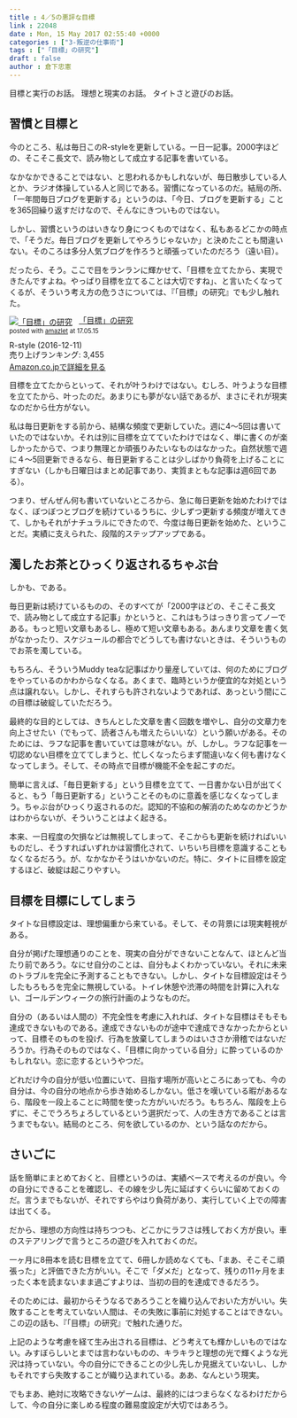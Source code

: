 ```yaml
---
title : 4／5の悪評な目標
link : 22048
date : Mon, 15 May 2017 02:55:40 +0000
categories : ["3-叛逆の仕事術"]
tags : ["「目標」の研究"]
draft : false
author : 倉下忠憲
---
```


目標と実行のお話。
理想と現実のお話。
タイトさと遊びのお話。

<h2>習慣と目標と</h2>

今のところ、私は毎日このR-styleを更新している。一日一記事。2000字ほどの、そこそこ長文で、読み物として成立する記事を書いている。

なかなかできることではない、と思われるかもしれないが、毎日散歩している人とか、ラジオ体操している人と同じである。習慣になっているのだ。結局の所、「一年間毎日ブログを更新する」というのは、「今日、ブログを更新する」ことを365回繰り返すだけなので、そんなにきついものではない。

しかし、習慣というのはいきなり身につくものではなく、私もあるどこかの時点で、「そうだ。毎日ブログを更新してやろうじゃないか」と決めたことも間違いない。そのころは多分人気ブログを作ろうと頑張っていたのだろう（遠い目）。

だったら、そう。ここで目をランランに輝かせて、「目標を立てたから、実現できたんですよね。やっぱり目標を立てることは大切ですね」、と言いたくなってくるが、そういう考え方の危うさについては、『「目標」の研究』でも少し触れた。

<div class="amazlet-box" style="margin-bottom:0px;"><div class="amazlet-image" style="float:left;margin:0px 12px 1px 0px;"><a href="http://www.amazon.co.jp/exec/obidos/ASIN/B01MXXFY28/rashita1000-22/ref=nosim/" name="amazletlink" target="_blank"><img src="https://images-fe.ssl-images-amazon.com/images/I/410t4sR1ziL._SL160_.jpg" alt="「目標」の研究" style="border: none;" /></a></div><div class="amazlet-info" style="line-height:120%; margin-bottom: 10px"><div class="amazlet-name" style="margin-bottom:10px;line-height:120%"><a href="http://www.amazon.co.jp/exec/obidos/ASIN/B01MXXFY28/rashita1000-22/ref=nosim/" name="amazletlink" target="_blank">「目標」の研究</a><div class="amazlet-powered-date" style="font-size:80%;margin-top:5px;line-height:120%">posted with <a href="http://www.amazlet.com/" title="amazlet" target="_blank">amazlet</a> at 17.05.15</div></div><div class="amazlet-detail">R-style (2016-12-11)<br />売り上げランキング: 3,455<br /></div><div class="amazlet-sub-info" style="float: left;"><div class="amazlet-link" style="margin-top: 5px"><a href="http://www.amazon.co.jp/exec/obidos/ASIN/B01MXXFY28/rashita1000-22/ref=nosim/" name="amazletlink" target="_blank">Amazon.co.jpで詳細を見る</a></div></div></div><div class="amazlet-footer" style="clear: left"></div></div>

目標を立てたからといって、それが叶うわけではない。むしろ、叶うような目標を立てたから、叶ったのだ。あまりにも夢がない話であるが、まさにそれが現実なのだから仕方がない。

私は毎日更新をする前から、結構な頻度で更新していた。週に4〜5回は書いていたのではないか。それは別に目標を立てていたわけではなく、単に書くのが楽しかったからで、つまり無理とか頑張りみたいなものはなかった。自然状態で週に４〜5回更新できるなら、毎日更新することは少しばかり負荷を上げることにすぎない（しかも日曜日はまとめ記事であり、実質まともな記事は週6回である）。

つまり、ぜんぜん何も書いていないところから、急に毎日更新を始めたわけではなく、ぼつぼつとブログを続けているうちに、少しずつ更新する頻度が増えてきて、しかもそれがナチュラルにできたので、今度は毎日更新を始めた、ということだ。実績に支えられた、段階的ステップアップである。

<h2>濁したお茶とひっくり返されるちゃぶ台</h2>

しかも、である。

毎日更新は続けているものの、そのすべてが「2000字ほどの、そこそこ長文で、読み物として成立する記事」かというと、これはもうはっきり言ってノーである。もっと短い文章もあるし、極めて短い文章もある。あんまり文章を書く気がなかったり、スケジュールの都合でどうしても書けないときは、そういうものでお茶を濁している。

もちろん、そういうMuddy teaな記事ばかり量産していては、何のためにブログをやっているのかわからなくなる。あくまで、臨時というか便宜的な対処という点は譲れない。しかし、それすらも許されないようであれば、あっという間にこの目標は破綻していただろう。

最終的な目的としては、きちんとした文章を書く回数を増やし、自分の文章力を向上させたい（でもって、読者さんも増えたらいいな）という願いがある。そのためには、ラフな記事を書いていては意味がない。が、しかし。ラフな記事を一切認めない目標を立ててしまうと、忙しくなったらまず間違いなく何も書けなくなってしまう。そして、その時点で目標が機能不全を起こすのだ。

簡単に言えば、「毎日更新する」という目標を立てて、一日書かない日が出てくると、もう「毎日更新する」ということそのものに意義を感じなくなってしまう。ちゃぶ台がひっくり返されるのだ。認知的不協和の解消のためなのかどうかはわからないが、そういうことはよく起きる。

本来、一日程度の欠損などは無視してしまって、そこからも更新を続ければいいものだし、そうすればいずれかは習慣化されて、いちいち目標を意識することもなくなるだろう。が、なかなかそうはいかないのだ。特に、タイトに目標を設定するほど、破綻は起こりやすい。

<h2>目標を目標にしてしまう</h2>

タイトな目標設定は、理想偏重から来ている。そして、その背景には現実軽視がある。

自分が掲げた理想通りのことを、現実の自分ができないことなんて、ほとんど当たり前であろう。なにせ自分のことは、自分もよくわかっていない。それに未来のトラブルを完全に予測することもできない。しかし、タイトな目標設定はそうしたもろもろを完全に無視している。トイレ休憩や渋滞の時間を計算に入れない、ゴールデンウィークの旅行計画のようなものだ。

自分の（あるいは人間の）不完全性を考慮に入れれば、タイトな目標はそもそも達成できないものである。達成できないものが途中で達成できなかったからといって、目標そのものを投げ、行為を放棄してしまうのはいささか滑稽ではないだろうか。行為そのものではなく、「目標に向かっている自分」に酔っているのかもしれない。恋に恋するというやつだ。

どれだけ今の自分が低い位置にいて、目指す場所が高いところにあっても、今の自分は、今の自分の地点から歩き始めるしかない。低さを嘆いている暇があるなら、階段を一段上ることに時間を使った方がいいだろう。もちろん、階段を上らずに、そこでうろちょろしているという選択だって、人の生き方であることは言うまでもない。結局のところ、何を欲しているのか、という話なのだから。

<h2>さいごに</h2>

話を簡単にまとめておくと、目標というのは、実績ベースで考えるのが良い。今の自分にできることを確認し、その線を少し先に延ばすくらいに留めておくのだ。言うまでもないが、それですらやはり負荷があり、実行していく上での障害は出てくる。

だから、理想の方向性は持ちつつも、どこかにラフさは残しておく方が良い。車のステアリングで言うところの遊びを入れておくのだ。

一ヶ月に8冊本を読む目標を立てて、6冊しか読めなくても、「まあ、そこそこ頑張った」と評価できた方がいい。そこで「ダメだ」となって、残りの11ヶ月をまったく本を読まないまま過ごすよりは、当初の目的を達成できるだろう。

そのためには、最初からそうなるであろうことを織り込んでおいた方がいい。失敗することを考えていない人間は、その失敗に事前に対処することはできない。この辺の話も、『「目標」の研究』で触れた通りだ。

上記のような考慮を経て生み出される目標は、どう考えても輝かしいものではない。みすぼらしいとまでは言わないものの、キラキラと理想の光で輝くような光沢は持っていない。今の自分にできることの少し先しか見据えていないし、しかもそれですら失敗することが織り込まれている。ああ、なんという現実。

でもまあ、絶対に攻略できないゲームは、最終的にはつまらなくなるわけだからして、今の自分に楽しめる程度の難易度設定が大切ではあろう。

